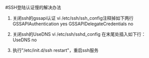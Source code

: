 
#SSH登陆认证慢的解决办法

1. 关闭ssh的gssapi认证 
vi /etc/ssh/ssh_config注释掉如下两行
GSSAPIAuthentication yes
GSSAPIDelegateCredentials no
 
2. 关闭ssh的UseDNS
  vi /etc/ssh/sshd_config
  在末尾处插入如下行：
  UseDNS no
3. 执行"/etc/init.d/ssh restart"，重启ssh服务
